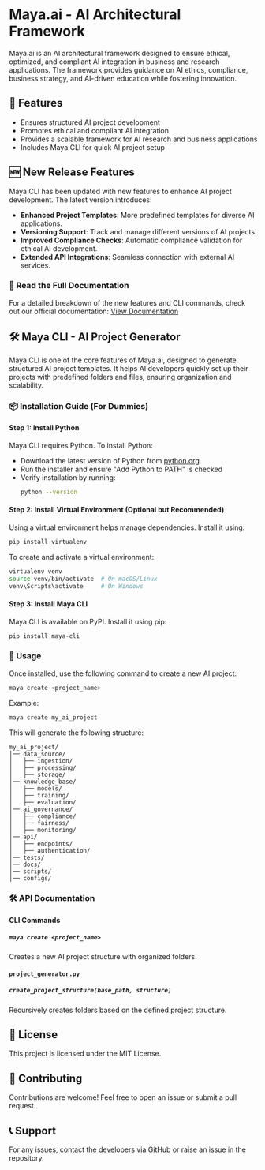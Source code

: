 # Maya.ai - AI Architectural Framework

Maya.ai is an AI architectural framework designed to ensure ethical, optimized, and compliant AI integration in business and research applications. The framework provides guidance on AI ethics, compliance, business strategy, and AI-driven education while fostering innovation.

## 🌟 Features
- Ensures structured AI project development
- Promotes ethical and compliant AI integration
- Provides a scalable framework for AI research and business applications
- Includes Maya CLI for quick AI project setup

## 🆕 New Release Features
Maya CLI has been updated with new features to enhance AI project development. The latest version introduces:
- **Enhanced Project Templates**: More predefined templates for diverse AI applications.
- **Versioning Support**: Track and manage different versions of AI projects.
- **Improved Compliance Checks**: Automatic compliance validation for ethical AI development.
- **Extended API Integrations**: Seamless connection with external AI services.

### 🔗 Read the Full Documentation
For a detailed breakdown of the new features and CLI commands, check out our official documentation:
[View Documentation](https://github.com/anointingmayami/Maya.ai/blob/main/maya_cli/README.md)

## 🛠 Maya CLI - AI Project Generator
Maya CLI is one of the core features of Maya.ai, designed to generate structured AI project templates. It helps AI developers quickly set up their projects with predefined folders and files, ensuring organization and scalability.

### 📦 Installation Guide (For Dummies)

#### Step 1: Install Python
Maya CLI requires Python. To install Python:
- Download the latest version of Python from [python.org](https://www.python.org/downloads/)
- Run the installer and ensure "Add Python to PATH" is checked
- Verify installation by running:
  ```sh
  python --version
  ```

#### Step 2: Install Virtual Environment (Optional but Recommended)
Using a virtual environment helps manage dependencies. Install it using:
```sh
pip install virtualenv
```
To create and activate a virtual environment:
```sh
virtualenv venv
source venv/bin/activate  # On macOS/Linux
venv\Scripts\activate     # On Windows
```

#### Step 3: Install Maya CLI
Maya CLI is available on PyPI. Install it using pip:
```sh
pip install maya-cli
```

### 🚀 Usage
Once installed, use the following command to create a new AI project:
```sh
maya create <project_name>
```
Example:
```sh
maya create my_ai_project
```
This will generate the following structure:
```
my_ai_project/
│── data_source/
│   ├── ingestion/
│   ├── processing/
│   ├── storage/
│── knowledge_base/
│   ├── models/
│   ├── training/
│   ├── evaluation/
│── ai_governance/
│   ├── compliance/
│   ├── fairness/
│   ├── monitoring/
│── api/
│   ├── endpoints/
│   ├── authentication/
│── tests/
│── docs/
│── scripts/
│── configs/
```

### 🛠 API Documentation
#### CLI Commands
##### `maya create <project_name>`
Creates a new AI project structure with organized folders.

#### `project_generator.py`
##### `create_project_structure(base_path, structure)`
Recursively creates folders based on the defined project structure.

## 📜 License
This project is licensed under the MIT License.

## 🤝 Contributing
Contributions are welcome! Feel free to open an issue or submit a pull request.

## 📞 Support
For any issues, contact the developers via GitHub or raise an issue in the repository.


